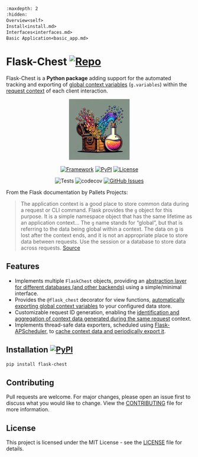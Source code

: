 ```{toctree}
:maxdepth: 2
:hidden:
Overview<self>
Install<install.md>
Interfaces<interfaces.md>
Basic Application<basic_app.md>
```

# Flask-Chest [![Repo](https://badgen.net/badge/icon/GitHub?icon=github&label&color=black)](https://github.com/peter-w-bryant/Flask-Chest)
Flask-Chest is a <b>Python package</b> adding support for the automated tracking and exporting of [global context variables](https://flask.palletsprojects.com/en/2.3.x/appcontext/#storing-data) (`g.variables`) within the [request context](https://flask.palletsprojects.com/en/3.0.x/reqcontext/) of each client interaction.

<center>

![Flask-Chest Icon](/_static/flask_chest_README.png)

</center>

<center>

[![Framework](https://img.shields.io/badge/framework-Flask-black.svg)](https://flask.palletsprojects.com/en/3.0.x/)
[![PyPI](https://img.shields.io/pypi/v/flask-chest)](https://pypi.org/project/flask-chest/)
[![License](https://img.shields.io/badge/license-MIT-green.svg)](https://github.com/peter-w-bryant/Flask-Chest/blob/main/LICENSE)

![Tests](https://github.com/peter-w-bryant/Flask-Chest/actions/workflows/tests.yml/badge.svg)
![codecov](https://codecov.io/gh/peter-w-bryant/Flask-Chest/branch/main/graph/badge.svg)
[![GitHub Issues](https://img.shields.io/github/issues/peter-w-bryant/Flask-Chest)](https://github.com/peter-w-bryant/Flask-Chest/issues)

</center>

From the Flask documentation by Pallets Projects:

> The application context is a good place to store common data during a request or CLI command. Flask provides the `g` object for this purpose. It is a simple namespace object that has the same lifetime as an application context... The `g` name stands for “global”, but that is referring to the data being global within a context. The data on g is lost after the context ends, and it is not an appropriate place to store data between requests. Use the session or a database to store data across requests. [Source](https://flask.palletsprojects.com/en/2.0.x/appcontext/#storing-data)


## Features
- Implements multiple `FlaskChest` objects, providing an <u>abstraction layer for different databases (and other backends)</u> using a simple/minimal interface.
- Provides the `@flask_chest` decorator for view functions, <u>automatically exporting global context variables</u> to your configured data store.
- Customizable request ID generation, enabling the <u>identification and aggregation of context data generated during the same request</u> context.
- Implements thread-safe data exporters, scheduled using [Flask-APScheduler](https://github.com/viniciuschiele/flask-apscheduler), to <u>cache context data and periodically export it</u>.

## Installation [![PyPI](https://img.shields.io/pypi/v/flask-chest)](https://pypi.org/project/flask-chest/)

```bash
pip install flask-chest
```

## Contributing
Pull requests are welcome. For major changes, please open an issue first to discuss what you would like to change. View the [CONTRIBUTING](https://github.com/peter-w-bryant/Flask-Chest/blob/main/CONTRIBUTING.md) file for more information.

## License
This project is licensed under the MIT License - see the [LICENSE](https://github.com/peter-w-bryant/Flask-Chest/blob/main/LICENSE) file for details.
